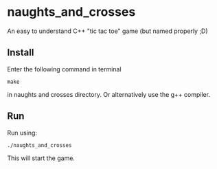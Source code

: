 # naughts_and_crosses
An easy to understand C++ "tic tac toe" game (but named properly ;D)

## Install
Enter the following command in terminal
```
make
```
in naughts and crosses directory. Or alternatively use the g++ compiler.

## Run
Run  using:
```
./naughts_and_crosses
```
This will start the game.
